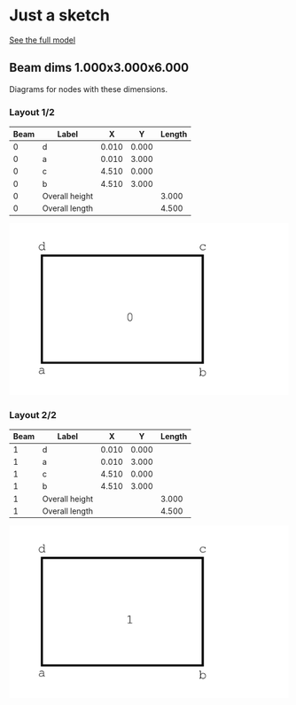 # Just a sketch

[See the full model](full_model.stl)

## Beam dims 1.000x3.000x6.000

Diagrams for nodes with these dimensions.

### Layout 1/2


| Beam | Label | X | Y | Length |
|-|-|-|-|-|
| 0 | d | 0.010 | 0.000 |  |
| 0 | a | 0.010 | 3.000 |  |
| 0 | c | 4.510 | 0.000 |  |
| 0 | b | 4.510 | 3.000 |  |
| 0 | Overall height |  |  | 3.000 |
| 0 | Overall length |  |  | 4.500 |


![diagram000.svg](diagram000.svg)
### Layout 2/2


| Beam | Label | X | Y | Length |
|-|-|-|-|-|
| 1 | d | 0.010 | 0.000 |  |
| 1 | a | 0.010 | 3.000 |  |
| 1 | c | 4.510 | 0.000 |  |
| 1 | b | 4.510 | 3.000 |  |
| 1 | Overall height |  |  | 3.000 |
| 1 | Overall length |  |  | 4.500 |


![diagram001.svg](diagram001.svg)
